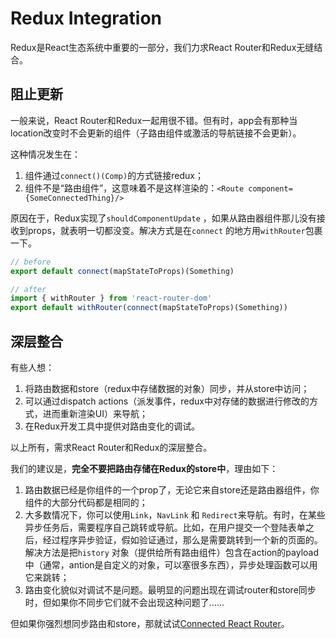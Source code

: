 # Redux Integration

Redux是React生态系统中重要的一部分，我们力求React Router和Redux无缝结合。

## 阻止更新

一般来说，React Router和Redux一起用很不错。但有时，app会有那种当location改变时不会更新的组件（子路由组件或激活的导航链接不会更新）。

这种情况发生在：

1. 组件通过`connect()(Comp)`的方式链接redux；
2. 组件不是“路由组件”，这意味着不是这样渲染的：`<Route component={SomeConnectedThing}/>`

原因在于，Redux实现了`shouldComponentUpdate` ，如果从路由器组件那儿没有接收到props，就表明一切都没变。解决方式是在`connect` 的地方用`withRouter`包裹一下。

```js
// before
export default connect(mapStateToProps)(Something)

// after
import { withRouter } from 'react-router-dom'
export default withRouter(connect(mapStateToProps)(Something))
```

## 深层整合

有些人想：

1. 将路由数据和store（redux中存储数据的对象）同步，并从store中访问；
2. 可以通过dispatch actions（派发事件，redux中对存储的数据进行修改的方式，进而重新渲染UI）来导航；
3. 在Redux开发工具中提供对路由变化的调试。

以上所有，需求React Router和Redux的深层整合。

我们的建议是，**完全不要把路由存储在Redux的store中**，理由如下：

1. 路由数据已经是你组件的一个prop了，无论它来自store还是路由器组件，你组件的大部分代码都是相同的；
2. 大多数情况下，你可以使用`Link`，`NavLink` 和 `Redirect`来导航。有时，在某些异步任务后，需要程序自己跳转或导航。比如，在用户提交一个登陆表单之后，经过程序异步验证，假如验证通过，那么是需要跳转到一个新的页面的。解决方法是把`history` 对象（提供给所有路由组件）包含在action的payload中（通常，antion是自定义的对象，可以塞很多东西），异步处理函数可以用它来跳转；
3. 路由变化貌似对调试不是问题。最明显的问题出现在调试router和store同步时，但如果你不同步它们就不会出现这种问题了……

但如果你强烈想同步路由和store，那就试试[Connected React Router](https://github.com/supasate/connected-react-router)。